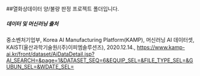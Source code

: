 ##열화상데이터 양/불량 판정 프로젝트 폴더입니다.

##### 데이터 및 머신러닝 출처

중소벤처기업부, Korea AI Manufacturing Platform(KAMP), 머신러닝 AI 데이터셋, KAIST(울산과학기술원/(주)이피엠솔루션즈), 
2020.12.14., https://www.kamp-ai.kr/front/dataset/AiDataDetail.jsp?AI_SEARCH=&page=1&DATASET_SEQ=6&EQUIP_SEL=&FILE_TYPE_SEL=&GUBUN_SEL=&WDATE_SEL=